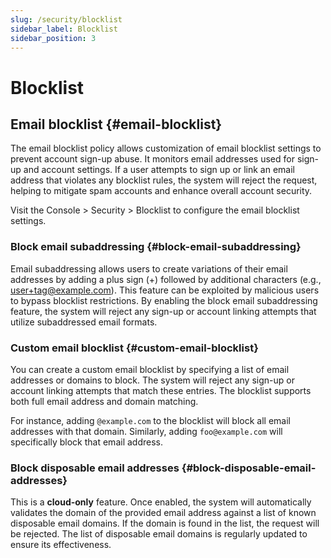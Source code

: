 ```yaml
---
slug: /security/blocklist
sidebar_label: Blocklist
sidebar_position: 3
---
```


# Blocklist

## Email blocklist {#email-blocklist}

The email blocklist policy allows customization of email blocklist settings to prevent account sign-up abuse. It monitors email addresses used for sign-up and account settings. If a user attempts to sign up or link an email address that violates any blocklist rules, the system will reject the request, helping to mitigate spam accounts and enhance overall account security.

Visit the <CloudLink to="/security/blocklist"> Console > Security > Blocklist</CloudLink> to configure the email blocklist settings.

### Block email subaddressing {#block-email-subaddressing}

Email subaddressing allows users to create variations of their email addresses by adding a plus sign (+) followed by additional characters (e.g., user+tag@example.com). This feature can be exploited by malicious users to bypass blocklist restrictions. By enabling the block email subaddressing feature, the system will reject any sign-up or account linking attempts that utilize subaddressed email formats.

### Custom email blocklist {#custom-email-blocklist}

You can create a custom email blocklist by specifying a list of email addresses or domains to block. The system will reject any sign-up or account linking attempts that match these entries. The blocklist supports both full email address and domain matching.

For instance, adding `@example.com` to the blocklist will block all email addresses with that domain. Similarly, adding `foo@example.com` will specifically block that email address.

### Block disposable email addresses {#block-disposable-email-addresses}

This is a <b>cloud-only</b> feature. Once enabled, the system will automatically validates the domain of the provided email address against a list of known disposable email domains. If the domain is found in the list, the request will be rejected. The list of disposable email domains is regularly updated to ensure its effectiveness.
